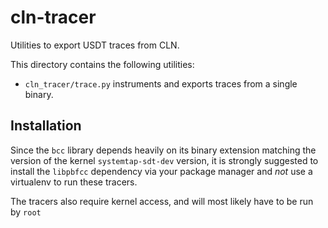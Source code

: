 # cln-tracer

Utilities to export USDT traces from CLN.

This directory contains the following utilities:

 - `cln_tracer/trace.py` instruments and exports traces from a single binary.

## Installation

Since the `bcc` library depends heavily on its binary extension
matching the version of the kernel `systemtap-sdt-dev` version, it is
strongly suggested to install the `libpbfcc` dependency via your
package manager and _not_ use a virtualenv to run these tracers.

The tracers also require kernel access, and will most likely have to
be run by `root`
